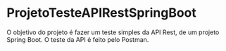 # ProjetoTesteAPIRestSpringBoot
O objetivo do projeto é fazer um teste simples da API Rest, de um projeto Spring Boot. O teste da API é feito pelo Postman.

